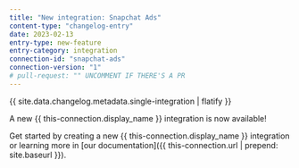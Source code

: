 ```yaml
---
title: "New integration: Snapchat Ads"
content-type: "changelog-entry"
date: 2023-02-13
entry-type: new-feature
entry-category: integration
connection-id: "snapchat-ads"
connection-version: "1"
# pull-request: "" UNCOMMENT IF THERE'S A PR
---
```

{{ site.data.changelog.metadata.single-integration | flatify }}

A new {{ this-connection.display_name }} integration is now available!

Get started by creating a new {{ this-connection.display_name }} integration or learning more in [our documentation]({{ this-connection.url | prepend: site.baseurl }}).